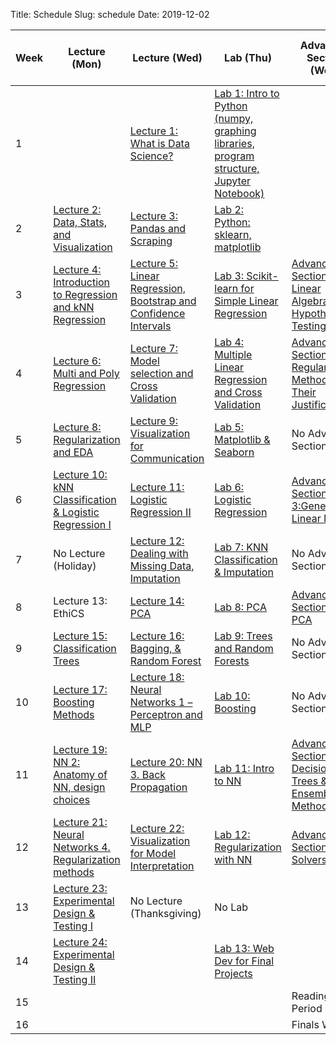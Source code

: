 Title: Schedule
Slug: schedule
Date: 2019-12-02


|Week|Lecture (Mon)|Lecture (Wed)|Lab (Thu)|Advanced Section (Wed)|Assignment (R:Released Tue - D:Due Wed)|
|-----|-----|-----|-----|-----|-----|
|1||[Lecture 1: What is Data Science?]({filename}/lectures/lecture1/index.md)|[Lab 1: Intro to Python (numpy, graphing libraries, program structure, Jupyter Notebook)]({filename}/labs/lab01/index.md)||R:HW0|
|2|[Lecture 2: Data, Stats, and Visualization]({filename}/lectures/lecture2/index.md)|[Lecture 3: Pandas and Scraping]({filename}/lectures/lecture3/index.md)|[Lab 2: Python: sklearn, matplotlib]({filename}/labs/lab02/index.md)||R:HW1 - D:HW0|
|3|[Lecture 4: Introduction to Regression and kNN Regression ]({filename}/lectures/lecture4/index.md)|[Lecture 5: Linear Regression, Bootstrap and Confidence Intervals]({filename}/lectures/lecture5/index.md)|[Lab 3: Scikit-learn for Simple Linear Regression]({filename}/labs/lab03/index.md)|[Advanced Section 1: Linear Algebra and Hypothesis Testing]({filename}/a-section/a-sec1/index.md)|R:HW2 - D:HW1|
|4|[Lecture 6: Multi and Poly Regression]({filename}/lectures/lecture6/index.md)|[Lecture 7: Model selection and Cross Validation]({filename}/lectures/lecture7/index.md)|[Lab 4: Multiple Linear Regression and Cross Validation]({filename}/labs/lab04/index.md)|[Advanced Section 2: Regularization Methods and Their Justifications]({filename}/a-section/a-section2/index.md)|R:HW3 - D:HW2|
|5|[Lecture 8: Regularization and EDA]({filename}/lectures/lecture8/index.md)|[Lecture 9: Visualization for Communication]({filename}/lectures/lecture9/index.md)|[Lab 5: Matplotlib & Seaborn]({filename}/labs/lab05/index.md)|No Advanced Section|No Assignment|
|6|[Lecture 10: kNN Classification & Logistic Regression I]({filename}/lectures/lecture10/index.md)|[Lecture 11: Logistic Regression II]({filename}/lectures/lecture11/index.md)|[Lab 6: Logistic Regression]({filename}/labs/lab06/index.md)|[Advanced Section 3:Generalized Linear Models]({filename}/a-section/a-section3/index.md)|R:HW4 (individual) - D:HW3|
|7|No Lecture (Holiday)|[Lecture 12: Dealing with Missing Data, Imputation]({filename}/lectures/lecture12/index.md)|[Lab 7: KNN Classification & Imputation]({filename}/labs/lab07/index.md)|No Advanced Section|No Assignment|
|8|Lecture 13:  EthiCS|[Lecture 14: PCA]({filename}/lectures/lecture14/index.md)|[Lab 8: PCA]({filename}/labs/lab08/index.md)|[Advanced Sections 4: PCA]({filename}/a-section/a-sec4/index.md)|R:HW5 - D:HW4|
|9|[Lecture 15: Classification Trees]({filename}/lectures/lecture15/index.md)|[Lecture 16: Bagging, & Random Forest]({filename}/lectures/lecture16/index.md)|[Lab 9: Trees and Random Forests]({filename}/labs/lab09/index.md)|No Advanced Section|R:HW6 - D:HW5|
|10|[Lecture 17: Boosting Methods]({filename}/lectures/lecture17/index.md)|[Lecture 18: Neural Networks 1 – Perceptron and MLP]({filename}/lectures/lecture18/index.md)|[Lab 10: Boosting]({filename}/labs/lab10/index.md)|No Advanced Section|No Assignment|
|11|[Lecture 19: NN 2: Anatomy of NN, design choices]({filename}/lectures/lecture19/index.md)|[Lecture 20: NN 3. Back Propagation]({filename}/lectures/lecture20/index.md)|[Lab 11: Intro to NN]({filename}/labs/lab11/index.md)|[Advanced Sections 5: Decision Trees & Ensemble Methods]({filename}/a-section/a-sec5/index.md)|R:HW7 (individual) -  D:HW6|
|12|[Lecture 21: Neural Networks 4. Regularization methods]({filename}/lectures/lecture21/index.md)|[Lecture 22: Visualization for Model Interpretation]({filename}/lectures/lecture22/index.md)|[Lab 12: Regularization with NN]({filename}/labs/lab12/index.md)|[Advanced Sections 6: Solvers]({filename}/a-section/a-sec6/index.md)|No Assignment|
|13|[Lecture 23: Experimental Design & Testing I]({filename}/lectures/lecture23/index.md)|No Lecture (Thanksgiving)|No Lab||R:HW8 - D:HW7 *[Due on Tuesday]*|
|14|[Lecture 24: Experimental Design & Testing II]({filename}/lectures/lecture24/index.md)||[Lab 13: Web Dev for Final Projects]({filename}/labs/lab13/index.md)||D:HW8|
|15||||Reading Period||
|16||||Finals Week||
